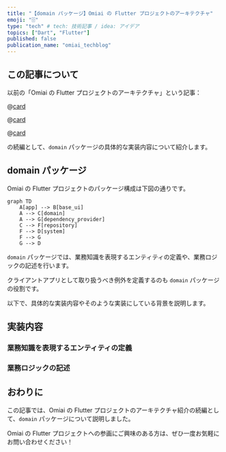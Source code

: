 ```yaml
---
title: "【domain パッケージ】Omiai の Flutter プロジェクトのアーキテクチャ"
emoji: "🗄️"
type: "tech" # tech: 技術記事 / idea: アイデア
topics: ["Dart", "Flutter"]
published: false
publication_name: "omiai_techblog"
---
```


## この記事について

以前の「Omiai の Flutter プロジェクトのアーキテクチャ」という記事：

@[card](https://zenn.dev/kosukesaigusa/articles/omiai-flutter-architecture)

@[card](https://zenn.dev/kosukesaigusa/articles/omiai-flutter-architecture-system)

@[card](https://zenn.dev/kosukesaigusa/articles/omiai-flutter-architecture-repository)

の続編として、`domain` パッケージの具体的な実装内容について紹介します。

## domain パッケージ

Omiai の Flutter プロジェクトのパッケージ構成は下図の通りです。

```mermaid
graph TD
    A[app] --> B[base_ui]
    A --> C[domain]
    A --> G[dependency_provider]
    C --> F[repository]
    F --> D[system]
    F --> G
    G --> D
```

`domain` パッケージでは、業務知識を表現するエンティティの定義や、業務ロジックの記述を行います。

クライアントアプリとして取り扱うべき例外を定義するのも `domain` パッケージの役割です。

以下で、具体的な実装内容やそのような実装にしている背景を説明します。

## 実装内容

### 業務知識を表現するエンティティの定義

### 業務ロジックの記述

## おわりに

この記事では、Omiai の Flutter プロジェクトのアーキテクチャ紹介の続編として、`domain` パッケージについて説明しました。

Omiai の Flutter プロジェクトへの参画にご興味のある方は、ぜひ一度お気軽にお問い合わせください！
